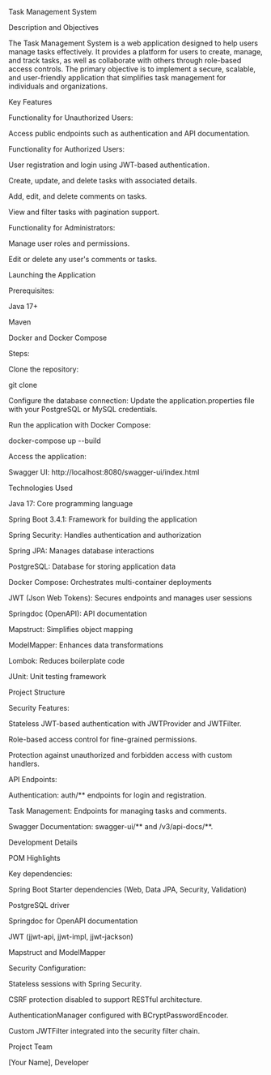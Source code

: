 Task Management System

Description and Objectives

The Task Management System is a web application designed to help users manage tasks effectively. It provides a platform for users to create, manage, and track tasks, as well as collaborate with others through role-based access controls. The primary objective is to implement a secure, scalable, and user-friendly application that simplifies task management for individuals and organizations.

Key Features

Functionality for Unauthorized Users:

Access public endpoints such as authentication and API documentation.

Functionality for Authorized Users:

User registration and login using JWT-based authentication.

Create, update, and delete tasks with associated details.

Add, edit, and delete comments on tasks.

View and filter tasks with pagination support.

Functionality for Administrators:

Manage user roles and permissions.

Edit or delete any user's comments or tasks.

Launching the Application

Prerequisites:

Java 17+

Maven

Docker and Docker Compose

Steps:

Clone the repository:

git clone <repository-url>

Configure the database connection:
Update the application.properties file with your PostgreSQL or MySQL credentials.

Run the application with Docker Compose:

docker-compose up --build

Access the application:

Swagger UI: http://localhost:8080/swagger-ui/index.html

Technologies Used

Java 17: Core programming language

Spring Boot 3.4.1: Framework for building the application

Spring Security: Handles authentication and authorization

Spring JPA: Manages database interactions

PostgreSQL: Database for storing application data

Docker Compose: Orchestrates multi-container deployments

JWT (Json Web Tokens): Secures endpoints and manages user sessions

Springdoc (OpenAPI): API documentation

Mapstruct: Simplifies object mapping

ModelMapper: Enhances data transformations

Lombok: Reduces boilerplate code

JUnit: Unit testing framework

Project Structure

Security Features:

Stateless JWT-based authentication with JWTProvider and JWTFilter.

Role-based access control for fine-grained permissions.

Protection against unauthorized and forbidden access with custom handlers.

API Endpoints:

Authentication: auth/** endpoints for login and registration.

Task Management: Endpoints for managing tasks and comments.

Swagger Documentation: swagger-ui/** and /v3/api-docs/**.

Development Details

POM Highlights

Key dependencies:

Spring Boot Starter dependencies (Web, Data JPA, Security, Validation)

PostgreSQL driver

Springdoc for OpenAPI documentation

JWT (jjwt-api, jjwt-impl, jjwt-jackson)

Mapstruct and ModelMapper

Security Configuration:

Stateless sessions with Spring Security.

CSRF protection disabled to support RESTful architecture.

AuthenticationManager configured with BCryptPasswordEncoder.

Custom JWTFilter integrated into the security filter chain.

Project Team

[Your Name], Developer

